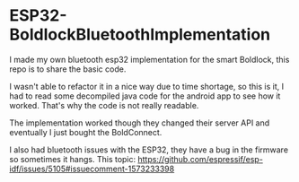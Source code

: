 # ESP32-BoldlockBluetoothImplementation
I made my own bluetooth esp32 implementation for the smart Boldlock, this repo is to share the basic code. 

I wasn't able to refactor it in a nice way due to time shortage,  so this is it, I had to read some decompiled java code for the android app to see how it worked. That's why the code is not really readable.

The implementation worked though they changed their server API and eventually I just bought the BoldConnect.

I also had bluetooth issues with the ESP32, they have a bug in the firmware so sometimes it hangs. This topic: https://github.com/espressif/esp-idf/issues/5105#issuecomment-1573233398
